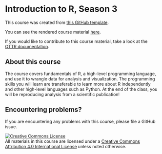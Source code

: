 # Introduction to R, Season 3

This course was created from [this GitHub template](https://github.com/jhudsl/OTTR_Template).

You can see the rendered course material [here](https://hutchdatascience.org/S1_Intro_to_R/).

If you would like to contribute to this course material, take a look at the [OTTR documentation](https://www.ottrproject.org/).

## About this course

The course covers fundamentals of R, a high-level programming language, and use it to wrangle data for analysis and visualization. The programming skills you will learn are transferable to learn more about R independently and other high-level languages such as Python. At the end of the class, you will be reproducing analysis from a scientific publication!

## Encountering problems?

If you are encountering any problems with this course, please file a GitHub issue.

<a rel="license" href="http://creativecommons.org/licenses/by/4.0/"><img alt="Creative Commons License" style="border-width:0" src="https://i.creativecommons.org/l/by/4.0/88x31.png" /></a><br />All materials in this course are licensed under a <a rel="license" href="http://creativecommons.org/licenses/by/4.0/">Creative Commons Attribution 4.0 International License</a> unless noted otherwise.
